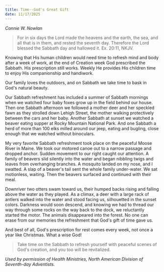 ```yaml
---
title: Time--God's Great Gift
date: 11/17/2025
---
```


_Connie W. Nowlan_

> <p></p>
> For in six days the Lord made the heavens and the earth, the sea, and all that is in them, and rested the seventh day. Therefore the Lord blessed the Sabbath day and hallowed it. Ex. 20:11, NKJV.

Knowing that His human children would need time to refresh mind and body after a week of work, at the end of Creation week God prescribed the Sabbath. His prescription still works. Weekly He provides His children time to enjoy His companionship and handiwork.

Our family loves the outdoors, and on Sabbath we take time to bask in God's natural beauty.

Our Sabbath refreshment has included a summer of Sabbath mornings when we watched four baby foxes grow up in the field behind our house. Then one Sabbath afternoon we followed a mother deer and her speckled fawn as they strolled down Lehigh Street, the mother walking protectively between the cars and her baby. Another Sabbath at sunset we watched a beaver eating supper at Rocky Mountain National Park. And one Sabbath a herd of more than 100 elks milled around our jeep, eating and bugling, close enough that we watched without binoculars.

My very favorite Sabbath refreshment took place on the peaceful Moose River in Maine. We took our motored canoe out to a narrow passage and dropped anchor. Sudden movement to our right caught our attention. A family of beavers slid silently into the water and began nibbling twigs and leaves from overhanging branches. A mosquito landed on my nose, and I swatted. A slap of a beaver's tail sent the whole family under-water. We sat motionless, waiting. Then the beavers surfaced and continued with their meal.

Downriver two otters swam toward us, their humped backs rising and falling above the water as they played. As a climax, a deer with a large rack of antlers walked into the water and stood facing us, silhouetted in the sunset colors. Darkness would soon descend, and knowing we had to thread our way through some rocks on the way back to the dock, we reluctantly started the motor. The animals disappeared into the forest. No one can erase from our memories the refreshment that God's gift of time gave us.

And best of all, God's prescription for rest comes every week, not once a year like Christmas. What a wise God!

> <callout></callout>
> Take time on the Sabbath to refresh yourself with peaceful scenes of God's creation, and you too will be revitalized.

_Used by permission of Health Ministries, North American Division of Seventh-day Adventists._